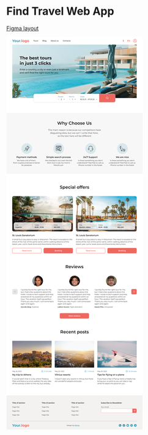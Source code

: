 # Find Travel Web App

[Figma layout](https://www.figma.com/file/n7JWSTGgNeCnnlnYjarSFy/Find-Travel-Web-App-(Community)-(Copy)?node-id=0%3A1)

![Desktop screenshot](main.jpg)
